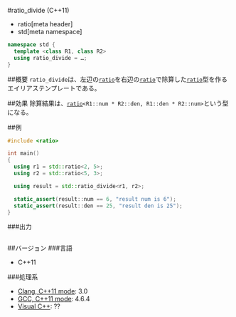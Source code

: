 #ratio_divide (C++11)
* ratio[meta header]
* std[meta namespace]

```cpp
namespace std {
  template <class R1, class R2>
  using ratio_divide = …;
}
```

##概要
`ratio_divide`は、左辺の[`ratio`](./ratio.md)を右辺の[`ratio`](./ratio.md)で除算した[`ratio`](./ratio.md)型を作るエイリアステンプレートである。


##効果
除算結果は、[`ratio`](./ratio.md)`<R1::num * R2::den, R1::den * R2::num>`という型になる。


##例
```cpp
#include <ratio>

int main()
{
  using r1 = std::ratio<2, 5>;
  using r2 = std::ratio<5, 3>;

  using result = std::ratio_divide<r1, r2>;

  static_assert(result::num == 6, "result num is 6");
  static_assert(result::den == 25, "result den is 25");
}
```

###出力
```
```

##バージョン
###言語
- C++11

###処理系
- [Clang, C++11 mode](/implementation.md#clang): 3.0
- [GCC, C++11 mode](/implementation.md#gcc): 4.6.4
- [Visual C++](/implementation.md#visual_cpp): ??


